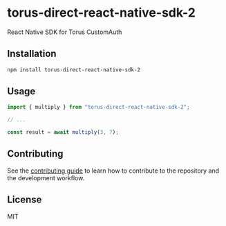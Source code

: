 # torus-direct-react-native-sdk-2

React Native SDK for Torus CustomAuth

## Installation

```sh
npm install torus-direct-react-native-sdk-2
```

## Usage

```js
import { multiply } from "torus-direct-react-native-sdk-2";

// ...

const result = await multiply(3, 7);
```

## Contributing

See the [contributing guide](CONTRIBUTING.md) to learn how to contribute to the repository and the development workflow.

## License

MIT

